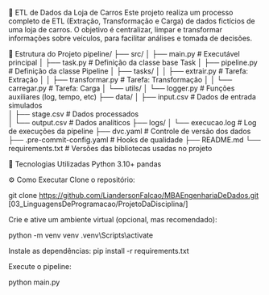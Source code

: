 🚗 ETL de Dados da Loja de Carros
Este projeto realiza um processo completo de ETL (Extração, Transformação e Carga) de dados fictícios de uma loja de carros. O objetivo é centralizar, limpar e transformar informações sobre veículos, para facilitar análises e tomada de decisões.

📂 Estrutura do Projeto
pipeline/
├── src/
│   ├── main.py                # Executável principal
│   ├── task.py                # Definição da classe base Task
│   ├── pipeline.py            # Definição da classe Pipeline
│   ├── tasks/
│   │   ├── extrair.py         # Tarefa: Extração
│   │   ├── transformar.py     # Tarefa: Transformação
│   │   └── carregar.py        # Tarefa: Carga
│   └── utils/
│       └── logger.py          # Funções auxiliares (log, tempo, etc)
├── data/
│   ├── input.csv              # Dados de entrada simulados\
│   ├── stage.csv              # Dados processados\
│   └── output.csv             # Dados analíticos
├── logs/
│   └── execucao.log           # Log de execuções da pipeline
├── dvc.yaml                   # Controle de versão dos dados
├── .pre-commit-config.yaml    # Hooks de qualidade
├── README.md
└── requirements.txt           # Versões das bibliotecas usadas no projeto

🔧 Tecnologias Utilizadas
Python 3.10+
pandas

⚙️ Como Executar
Clone o repositório:

git clone https://github.com/LiandersonFalcao/MBAEngenhariaDeDados.git
[03_LinguagensDeProgramacao/ProjetoDaDisciplina/]

Crie e ative um ambiente virtual (opcional, mas recomendado):

python -m venv venv
.venv\Scripts\activate

Instale as dependências:
pip install -r requirements.txt

Execute o pipeline:

python main.py